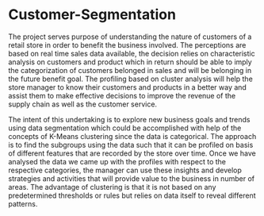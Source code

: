 # Customer-Segmentation


The project serves purpose of understanding the nature of customers of a retail store in order to benefit the business involved. The perceptions are based on real time sales data available, the decision relies on characteristic analysis on customers and product which in return should be able to imply the categorization of customers belonged in sales and will be belonging in the future benefit goal. The profiling based on cluster analysis will help the store manager to know their customers and products in a better way and assist them to make effective decisions to improve the revenue of the supply chain as well as the customer service.

The intent of this undertaking is to explore new business goals and trends using data segmentation which could be accomplished with help of the concepts of K-Means clustering since the data is categorical. The approach is to find the subgroups using the data such that it can be profiled on basis of different features that are recorded by the store over time. Once we have analysed the data we came up with the profiles with respect to the respective categories, the manager can use these insights and develop strategies and activities that will provide value to the business in number of areas. The advantage of clustering is that it is not based on any predetermined thresholds or rules but relies on data itself to reveal different patterns.
